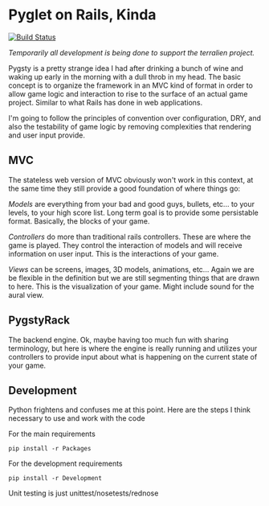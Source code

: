 Pyglet on Rails, Kinda
======================

[![Build Status](https://travis-ci.org/tredfern/pygsty.png?branch=master)](https://travis-ci.org/tredfern/pygsty)

*Temporarily all development is being done to support the terralien project.*

Pygsty is a pretty strange idea I had after drinking a bunch of wine and
waking up early in the morning with a dull throb in my head. The basic
concept is to organize the framework in an MVC kind of format in order
to allow game logic and interaction to rise to the surface of an actual
game project. Similar to what Rails has done in web applications.

I'm going to follow the principles of convention over configuration, DRY,
and also the testability of game logic by removing complexities that rendering
and user input provide.

MVC
---

The stateless web version of MVC obviously won't work in this context, at
the same time they still provide a good foundation of where things go:

*Models* are everything from your bad and good guys, bullets, etc... to
your levels, to your high score list. Long term goal is to provide some
persistable format. Basically, the blocks of your game.

*Controllers* do more than traditional rails controllers. These are where
the game is played. They control the interaction of models and will receive
information on user input. This is the interactions of your game.

*Views* can be screens, images, 3D models, animations, etc... Again we are
be flexible in the definition but we are still segmenting things that are
drawn to here. This is the visualization of your game. Might include sound
for the aural view.

PygstyRack
--------

The backend engine. Ok, maybe having too much fun with sharing terminology,
but here is where the engine is really running and utilizes your controllers
to provide input about what is happening on the current state of your game.

Development
-----------

Python frightens and confuses me at this point. Here are the steps I think
necessary to use and work with the code

For the main requirements

    pip install -r Packages

For the development requirements

    pip install -r Development

Unit testing is just unittest/nosetests/rednose
